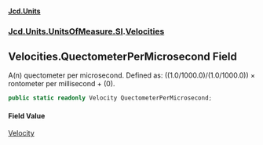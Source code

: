 #### [Jcd.Units](index.md 'index')
### [Jcd.Units.UnitsOfMeasure.SI](Jcd.Units.UnitsOfMeasure.SI.md 'Jcd.Units.UnitsOfMeasure.SI').[Velocities](Velocities.md 'Jcd.Units.UnitsOfMeasure.SI.Velocities')

## Velocities.QuectometerPerMicrosecond Field

A(n) quectometer per microsecond. Defined as: ((1.0/1000.0)/(1.0/1000.0)) × rontometer per millisecond + (0).

```csharp
public static readonly Velocity QuectometerPerMicrosecond;
```

#### Field Value
[Velocity](Velocity.md 'Jcd.Units.UnitTypes.Velocity')